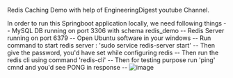 Redis Caching Demo with help of EngineeringDigest youtube Channel.

In order to run this Springboot application locally, we need following things
-- MySQL DB running on port 3306 with schema redis_demo
-- Redis Server running on port 6379
  -- Open Ubuntu software in your windows
  -- Run command to start redis server : 'sudo service redis-server start'
  -- Then give the password, you'd have set while configuring redis
  -- Then run the redis cli using command 'redis-cli'
  -- Then for testing purpose run 'ping' cmnd and you'd see PONG in response
  -- ![image](https://github.com/user-attachments/assets/d6143dad-9268-497c-ac6c-2a7207fad16b)
